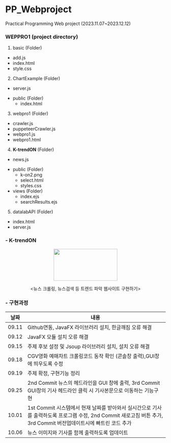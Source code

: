 # PP_Webproject
Practical Programming Web project (2023.11.07~2023.12.12)

### WEPPRO1 (project directory)
1. basic (Folder)
* add.js
* index.html
* style.css
2. ChartExample (Folder)
* server.js
- public (Folder)
  * index.html
3. webpro1 (Folder)
* crawler.js
* puppeteerCrawler.js
* webpro1.js
* webpro1.html
4. **K-trendON** (Folder)
* news.js 
- public (Folder)
  * k-on2.png
  * select.html
  * styles.css
- views (Folder)
  * index.ejs
  * searchResults.ejs
5. datalabAPI (Folder)
* index.html
* server.js

### - K-trendON
<p align="center">
  <img src="https://github.com/Essiyeon/PP_Webproject/assets/100012844/0a34850a-76b7-4f10-8300-12426f3fe97f" width="200" height="100"/>
</p>
<p align="center">
  <뉴스 크롤링, 뉴스검색 등 트렌드 파악 웹사이트 구현하기>
</p>


### - 구현과정

날짜|내용|
---|---|
09.11|Github연동, JavaFX 라이브러리 설치, 한글깨짐 오류 해결|
09.12|JavaFX 모듈 설치 오류 해결|
09.15|주제 후보 설정 및 Jsoup 라이브러리 설치, 설치 오류 해결|
09.18|CGV영화 예매차트 크롤링코드 동작 확인 (콘솔창 출력),GUI창에 띄우도록 수정|
09.19|주제 확정, 구현기능 정리|
09.25|2nd Commit 뉴스의 헤드라인을 GUI 창에 출력, 3rd Commit GUI창의 기사 헤드라인 클릭 시 기사본문으로 이동하는 기능구현|
10.01|1st Commit 시스템에서 현재 날짜를 받아와서 실시간으로 기사를 출력하도록 프로그램 수정, 2nd Commit 새로고침 버튼 추가, 3rd Commit 버전업데이트시에 빠트린 코드 추가|
10.06|뉴스 이미지와 기사를 함께 출력하도록 업데이트|
